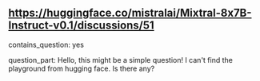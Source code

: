 ## https://huggingface.co/mistralai/Mixtral-8x7B-Instruct-v0.1/discussions/51

contains_question: yes

question_part: Hello, this might be a simple question! I can't find the playground from hugging face. Is there any?